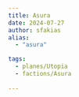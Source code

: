 ```yaml
---
title: Asura
date: 2024-07-27
author: sfakias
alias:
  - "asura"

tags:
  - planes/Utopia
  - factions/Asura
  
---
```


